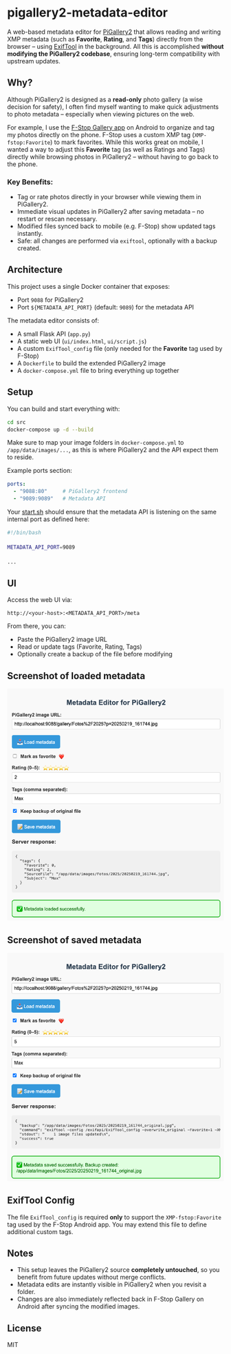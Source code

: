 # pigallery2-metadata-editor

A web-based metadata editor for [PiGallery2](https://github.com/bpatrik/pigallery2) that allows reading and writing XMP metadata (such as **Favorite**, **Rating**, and **Tags**) directly from the browser – using [ExifTool](https://exiftool.org) in the background. All this is accomplished **without modifying the PiGallery2 codebase**, ensuring long-term compatibility with upstream updates.

## Why?

Although PiGallery2 is designed as a **read-only** photo gallery (a wise decision for safety), I often find myself wanting to make quick adjustments to photo metadata – especially when viewing pictures on the web.

For example, I use the [F-Stop Gallery app](https://www.fstopapp.com) on Android to organize and tag my photos directly on the phone. F-Stop uses a custom XMP tag (`XMP-fstop:Favorite`) to mark favorites. While this works great on mobile, I wanted a way to adjust this **Favorite** tag (as well as Ratings and Tags) directly while browsing photos in PiGallery2 – without having to go back to the phone.

### Key Benefits:
- Tag or rate photos directly in your browser while viewing them in PiGallery2.
- Immediate visual updates in PiGallery2 after saving metadata – no restart or rescan necessary.
- Modified files synced back to mobile (e.g. F-Stop) show updated tags instantly.
- Safe: all changes are performed via `exiftool`, optionally with a backup created.

## Architecture

This project uses a single Docker container that exposes:
- Port `9088` for PiGallery2
- Port `${METADATA_API_PORT}` (default: `9089`) for the metadata API

The metadata editor consists of:
- A small Flask API (`app.py`)
- A static web UI (`ui/index.html`, `ui/script.js`)
- A custom `ExifTool_config` file (only needed for the **Favorite** tag used by F-Stop)
- A `Dockerfile` to build the extended PiGallery2 image
- A `docker-compose.yml` file to bring everything up together

## Setup

You can build and start everything with:

```bash
cd src
docker-compose up -d --build
```

Make sure to map your image folders in `docker-compose.yml` to `/app/data/images/...`, as this is where PiGallery2 and the API expect them to reside.

Example ports section:

```yaml
ports:
  - "9088:80"     # PiGallery2 frontend
  - "9089:9089"   # Metadata API
```

Your [start.sh](./exifapi/start.sh) should ensure that the metadata API is listening on the same internal port as defined here:

```bash
#!/bin/bash

METADATA_API_PORT=9089

...
```

## UI

Access the web UI via:

```
http://<your-host>:<METADATA_API_PORT>/meta
```

From there, you can:
- Paste the PiGallery2 image URL
- Read or update tags (Favorite, Rating, Tags)
- Optionally create a backup of the file before modifying

## Screenshot of loaded metadata

![Screenshot of loaded metadata.](./img/metadataLoaded.png)

## Screenshot of saved metadata

![Screenshot of saved metadata.](./img/metadataSaved.png)
 

## ExifTool Config

The file `ExifTool_config` is required **only** to support the `XMP-fstop:Favorite` tag used by the F-Stop Android app. You may extend this file to define additional custom tags.

## Notes

- This setup leaves the PiGallery2 source **completely untouched**, so you benefit from future updates without merge conflicts.
- Metadata edits are instantly visible in PiGallery2 when you revisit a folder.
- Changes are also immediately reflected back in F-Stop Gallery on Android after syncing the modified images.

## License

MIT

